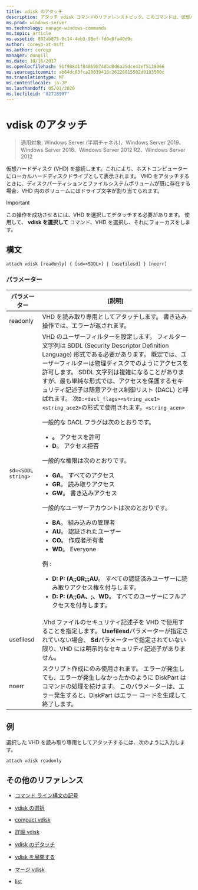 ```yaml
---
title: vdisk のアタッチ
description: アタッチ vdisk コマンドのリファレンストピック。このコマンドは、仮想ハードディスク (VHD) をアタッチして、ホストコンピューター上にローカルハードディスクドライブとして表示されるようにします。
ms.prod: windows-server
ms.technology: manage-windows-commands
ms.topic: article
ms.assetid: 882ab875-0c14-4eb3-98ef-fd0e8fa40d9c
author: coreyp-at-msft
ms.author: coreyp
manager: dongill
ms.date: 10/16/2017
ms.openlocfilehash: 91f988d1f84869874dbd0d6a25dce43ef5138066
ms.sourcegitcommit: ab64dc83fca28039416c26226815502d0193500c
ms.translationtype: MT
ms.contentlocale: ja-JP
ms.lasthandoff: 05/01/2020
ms.locfileid: "82718907"
---
```

# <a name="attach-vdisk"></a>vdisk のアタッチ

> 適用対象: Windows Server (半期チャネル)、Windows Server 2019、Windows Server 2016、Windows Server 2012 R2、Windows Server 2012

仮想ハードディスク (VHD) を接続します。これにより、ホストコンピューターにローカルハードディスクドライブとして表示されます。 VHD をアタッチするときに、ディスクパーティションとファイルシステムボリュームが既に存在する場合、VHD 内のボリュームにはドライブ文字が割り当てられます。

> [!IMPORTANT]
> この操作を成功させるには、VHD を選択してデタッチする必要があります。 使用して、 **vdisk を選択して** コマンド、VHD を選択し、それにフォーカスをします。

## <a name="syntax"></a>構文

```
attach vdisk [readonly] { [sd=<SDDL>] | [usefilesd] } [noerr]
```

### <a name="parameters"></a>パラメーター

| パラメーター | [説明] |
| --------- | ----------- |
| readonly | VHD を読み取り専用としてアタッチします。 書き込み操作では、エラーが返されます。 |
| `sd=<SDDL string>` | VHD のユーザーフィルターを設定します。 フィルター文字列は SDDL (Security Descriptor Definition Language) 形式である必要があります。 既定では、ユーザーフィルターは物理ディスクでのようにアクセスを許可します。 SDDL 文字列は複雑になることがありますが、最も単純な形式では、アクセスを保護するセキュリティ記述子は随意アクセス制御リスト (DACL) と呼ばれます。 次`D:<dacl_flags><string_ace1><string_ace2>`の形式で使用されます。`<string_acen>`<p>一般的な DACL フラグは次のとおりです。<ul><li>**。** アクセスを許可</li><li>**D**。 アクセス拒否</li></ul>一般的な権限は次のとおりです。<ul><li>**GA**。 すべてのアクセス</li><li>**GR**。 読み取りアクセス</li><li> **GW**。 書き込みアクセス</li></ul>一般的なユーザーアカウントは次のとおりです。<ul><li>**BA**。 組み込みの管理者</li><li>**AU**。 認証されたユーザー</li><li>**CO**。 作成者所有者</li><li>**WD**。 Everyone</li></ul>例 :<ul><li>**D: P: (A;;GR;;;AU**。 すべての認証済みユーザーに読み取りアクセス権を付与します。</li><li>**D: P: (A;;GA、;、WD**。 すべてのユーザーにフルアクセスを付与します。</li></ul> |
| usefilesd | .Vhd ファイルのセキュリティ記述子を VHD で使用することを指定します。 **Usefilesd**パラメーターが指定されていない場合、 **Sd**パラメーターで指定されていない限り、VHD には明示的なセキュリティ記述子がありません。 |
| noerr | スクリプト作成にのみ使用されます。 エラーが発生しても、エラーが発生しなかったかのように DiskPart はコマンドの処理を続けます。 このパラメーターは、エラー発生すると、DiskPart はエラー コードを生成して終了します。 |

## <a name="examples"></a>例

選択した VHD を読み取り専用としてアタッチするには、次のように入力します。

```
attach vdisk readonly
```

## <a name="additional-references"></a>その他のリファレンス

- [コマンド ライン構文の記号](command-line-syntax-key.md)

- [vdisk の選択](select-vdisk.md)

- [compact vdisk](compact-vdisk.md)

- [詳細 vdisk](detail-vdisk.md)

- [vdisk のデタッチ](detach-vdisk.md)

- [vdisk を展開する](expand-vdisk.md)

- [マージ vdisk](merge-vdisk.md)

- [list](list_1.md)

